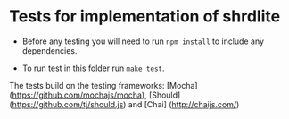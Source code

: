 Tests for implementation of shrdlite
====================================

- Before any testing you will need to run `npm install` to include any dependencies.

- To run test in this folder run `make test`.

The tests build on the testing frameworks:
[Mocha] (https://github.com/mochajs/mocha),
[Should] (https://github.com/tj/should.js) and
[Chai] (http://chaijs.com/)
